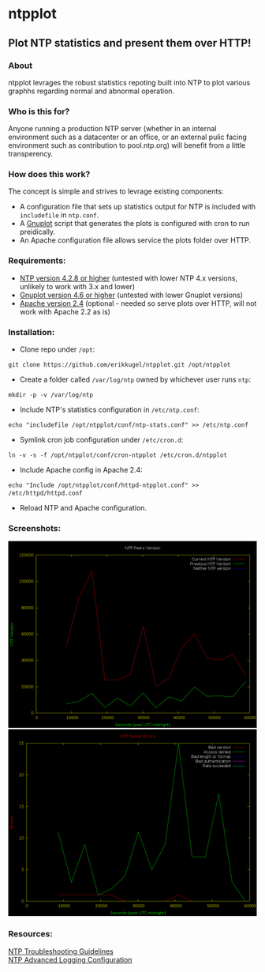 # ntpplot
## Plot NTP statistics and present them over HTTP!

### About
ntpplot levrages the robust statistics repoting built into NTP to plot various
graphhs regarding normal and abnormal operation.

### Who is this for?
Anyone running a production NTP server (whether in an internal environment such
as a datacenter or an office, or an external pulic facing environment such as
contribution to pool.ntp.org) will benefit from a little transperency.

### How does this work?
The concept is simple and strives to levrage existing components:  
- A configuration file that sets up statistics output for NTP is included with
`includefile` in `ntp.conf`.
- A [Gnuplot](http://www.gnuplot.info/) script that generates the plots is configured with cron to run
preidically.
- An Apache configuration file allows service the plots folder over HTTP.

### Requirements:
- [NTP version 4.2.8 or higher](http://www.ntp.org/) (untested with lower NTP 4.x versions, unlikely to work with 3.x and lower)
- [Gnuplot version 4.6 or higher](http://www.gnuplot.info/) (untested with lower Gnuplot versions)
- [Apache version 2.4](https://httpd.apache.org/docs/2.4/) (optional - needed so serve plots over HTTP, will not work with Apache 2.2 as is)

### Installation:
- Clone repo under `/opt`:
```
git clone https://github.com/erikkugel/ntpplot.git /opt/ntpplot
```
- Create a folder called `/var/log/ntp` owned by whichever user runs `ntp`:
```
mkdir -p -v /var/log/ntp
```
- Include NTP's statistics configuration in `/etc/ntp.conf`:
```
echo "includefile /opt/ntpplot/conf/ntp-stats.conf" >> /etc/ntp.conf
```
- Symlink cron job configuration under `/etc/cron.d`:
```
ln -v -s -f /opt/ntpplot/conf/cron-ntpplot /etc/cron.d/ntpplot
```
- Include Apache config in Apache 2.4:
```
echo "Include /opt/ntpplot/conf/httpd-ntpplot.conf" >> /etc/httpd/httpd.conf
```
- Reload NTP and Apache configuration.

### Screenshots:
![NTP Peer Versions](screenshots/sys_ntp_versions.png "NTP Peer Versions")
![NTP Packet Errors](screenshots/sys_packet_errors.png "NTP Peer Versions")

### Resources:
[NTP Troubleshooting Guidelines](http://www.ntp.org/ntpfaq/NTP-s-trouble.htm)  
[NTP Advanced Logging Configuration](https://www.novell.com/support/kb/doc.php?id=7009361)
